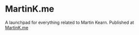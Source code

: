 # MartinK.me
A launchpad for everything related to Martin Kearn. Published at [MartinK.me](http://MartinK.me)
